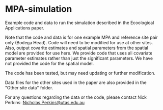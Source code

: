 # MPA-simulation
 Example code and data to run the simulation described in the Ecoological Applications paper.
 
 Note that the code and data is for one example MPA and reference site pair only (Bodega Head). Code will need to be modified for use at other sites. Also, output covarite estimates and spatial parameters from the spatial model are provided for use here. We provide code that uses all covariate parameter estimates rather than just the significant parameters. We have not provided the code for the spatial model.
 
 The code has been tested, but may need updating or further modification.
 
 Data files for the other sites used in the paper are also provided in the "Other site data" folder. 
 
 For any questions regarding the data or the code, please contact Nick Perkins: Nicholas.Perkins@utas.edu.au
 
